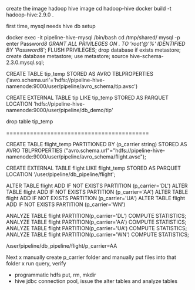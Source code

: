 create the image hadoop hive image
cd hadoop-hive
docker build -t hadoop-hive:2.9.0 .

first time, mysql needs hive db setup

docker exec -it pipeline-hive-mysql /bin/bash
cd /tmp/shared/
mysql -p
    enter Password*8
GRANT ALL PRIVILEGES ON *.* TO 'root'@'%' IDENTIFIED BY 'Password*8';
FLUSH PRIVILEGES;
drop database if exists metastore;
create database metastore;
use metastore;
source hive-schema-2.3.0.mysql.sql;

CREATE TABLE tip_temp
STORED AS AVRO
TBLPROPERTIES ('avro.schema.url'='hdfs://pipeline-hive-namenode:9000/user/pipeline/avro_schema/tip.avsc')

CREATE EXTERNAL TABLE tip
LIKE tip_temp
STORED AS PARQUET
LOCATION 'hdfs://pipeline-hive-namenode:9000/user/pipeline/db_demo/tip'

drop table tip_temp

==========================================

CREATE TABLE flight_temp
PARTITIONED BY (p_carrier string)
STORED AS AVRO
TBLPROPERTIES ("avro.schema.url"="hdfs://pipeline-hive-namenode:9000/user/pipeline/avro_schema/flight.avsc");

CREATE EXTERNAL TABLE flight
LIKE flight_temp
STORED AS PARQUET
LOCATION '/user/pipeline/db_pipeline/flight';

ALTER TABLE flight ADD IF NOT EXISTS PARTITION (p_carrier='DL')
ALTER TABLE flight ADD IF NOT EXISTS PARTITION (p_carrier='AA')
ALTER TABLE flight ADD IF NOT EXISTS PARTITION (p_carrier='UA')
ALTER TABLE flight ADD IF NOT EXISTS PARTITION (p_carrier='WN')

ANALYZE TABLE flight PARTITION(p_carrier='DL') COMPUTE STATISTICS;
ANALYZE TABLE flight PARTITION(p_carrier='AA') COMPUTE STATISTICS;
ANALYZE TABLE flight PARTITION(p_carrier='UA') COMPUTE STATISTICS;
ANALYZE TABLE flight PARTITION(p_carrier='WN') COMPUTE STATISTICS;


/user/pipeline/db_pipeline/flight/p_carrier=AA

Next
x manually create p_carrier folder and manually put files into that folder
x run query, verify
+ programmatic hdfs put, rm, mkdir
+ hive jdbc connection pool, issue the alter tables and analyze tables




